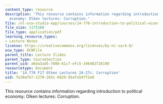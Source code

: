 ```yaml
---
content_type: resource
description: 'This resource contains information regarding introduction to political
  economy: Olken lectures: Corruption.'
file: /ol-ocw-studio-app/courses/14-770-introduction-to-political-economy-fall-2017/fe28afb72270263c892995afa54ff2e0_MIT14_770F17_lec24_27c.pdf
file_size: 1175160
file_type: application/pdf
learning_resource_types:
- Lecture Notes
license: https://creativecommons.org/licenses/by-nc-sa/4.0/
ocw_type: OCWFile
parent_title: Lecture Slides
parent_type: CourseSection
parent_uid: a6da3ad5-7888-61c7-efc5-346483726198
resourcetype: Document
title: '14.770 F17 Olken Lectures 24-27c: Corruption'
uid: fe28afb7-2270-263c-8929-95afa54ff2e0
---
```

This resource contains information regarding introduction to political economy: Olken lectures: Corruption.